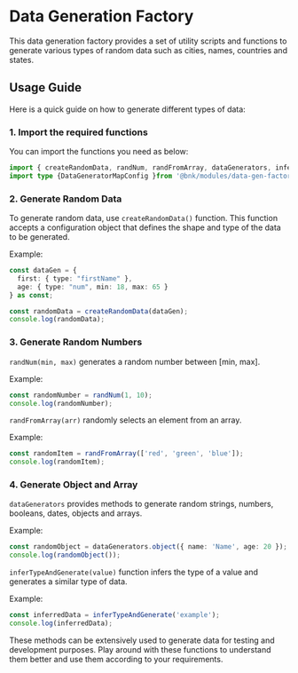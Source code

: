 # Data Generation Factory

This data generation factory provides a set of utility scripts and functions to generate various types of random data such as cities, names, countries and states.

## Usage Guide

Here is a quick guide on how to generate different types of data:

### 1. Import the required functions

You can import the functions you need as below:

```typescript
import { createRandomData, randNum, randFromArray, dataGenerators, inferTypeAndGenerate  } from '@bnk/modules/data-gen-factory';
import type {DataGeneratorMapConfig }from '@bnk/modules/data-gen-factory'

```

### 2. Generate Random Data

To generate random data, use `createRandomData()` function. This function accepts a configuration object that defines the shape and type of the data to be generated.

Example:

```typescript
const dataGen = {
  first: { type: "firstName" },
  age: { type: "num", min: 18, max: 65 }
} as const;

const randomData = createRandomData(dataGen);
console.log(randomData);
```

### 3. Generate Random Numbers

`randNum(min, max)` generates a random number between [min, max].

Example:

```typescript
const randomNumber = randNum(1, 10);
console.log(randomNumber);
```

`randFromArray(arr)` randomly selects an element from an array.

Example:

```typescript
const randomItem = randFromArray(['red', 'green', 'blue']);
console.log(randomItem);
```

### 4. Generate Object and Array

`dataGenerators` provides methods to generate random strings, numbers, booleans, dates, objects and arrays.

Example:

```typescript
const randomObject = dataGenerators.object({ name: 'Name', age: 20 });
console.log(randomObject());
```

`inferTypeAndGenerate(value)` function infers the type of a value and generates a similar type of data.

Example:

```typescript
const inferredData = inferTypeAndGenerate('example');
console.log(inferredData);
```

These methods can be extensively used to generate data for testing and development purposes. Play around with these functions to understand them better and use them according to your requirements.

